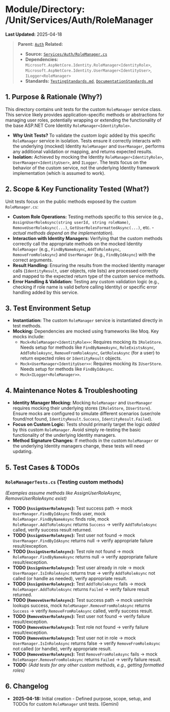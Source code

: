 # Module/Directory: /Unit/Services/Auth/RoleManager

**Last Updated:** 2025-04-18

> **Parent:** [`Auth`](../README.md)
> **Related:**
> * **Source:** [`Services/Auth/RoleManager.cs`](../../../../../Zarichney.Server/Services/Auth/RoleManager.cs)
> * **Dependencies:** `Microsoft.AspNetCore.Identity.RoleManager<IdentityRole>`, `Microsoft.AspNetCore.Identity.UserManager<IdentityUser>`, `ILogger<RoleManager>`
> * **Standards:** [`TestingStandards.md`](../../../../../Docs/Standards/TestingStandards.md), [`DocumentationStandards.md`](../../../../../Docs/Standards/DocumentationStandards.md)

## 1. Purpose & Rationale (Why?)

This directory contains unit tests for the custom `RoleManager` service class. This service likely provides application-specific methods or abstractions for managing user roles, potentially wrapping or extending the functionality of the base ASP.NET Core Identity `RoleManager<IdentityRole>`.

* **Why Unit Tests?** To validate the *custom logic* added by this specific `RoleManager` service in isolation. Tests ensure it correctly interacts with the underlying (mocked) Identity `RoleManager` and `UserManager`, performs any additional validation or mapping, and returns expected results.
* **Isolation:** Achieved by mocking the Identity `RoleManager<IdentityRole>`, `UserManager<IdentityUser>`, and `ILogger`. The tests focus on the behavior of the custom service, not the underlying Identity framework implementation (which is assumed to work).

## 2. Scope & Key Functionality Tested (What?)

Unit tests focus on the public methods exposed by the custom `RoleManager.cs`:

* **Custom Role Operations:** Testing methods specific to this service (e.g., `AssignUserRoleAsync(string userId, string roleName)`, `RemoveUserRoleAsync(...)`, `GetUserRolesFormattedAsync(...)`, etc. - *actual methods depend on the implementation*).
* **Interaction with Identity Managers:** Verifying that the custom methods correctly call the appropriate methods on the mocked Identity `RoleManager` (e.g., `FindByNameAsync`, `AddToRoleAsync`, `RemoveFromRoleAsync`) and `UserManager` (e.g., `FindByIdAsync`) with the correct arguments.
* **Result Handling:** Ensuring the results from the mocked Identity manager calls (`IdentityResult`, user objects, role lists) are processed correctly and mapped to the expected return type of the custom service methods.
* **Error Handling & Validation:** Testing any custom validation logic (e.g., checking if role name is valid before calling Identity) or specific error handling added by this service.

## 3. Test Environment Setup

* **Instantiation:** The custom `RoleManager` service is instantiated directly in test methods.
* **Mocking:** Dependencies are mocked using frameworks like Moq. Key mocks include:
    * `Mock<RoleManager<IdentityRole>>`: Requires mocking its `IRoleStore`. Needs setup for methods like `FindByNameAsync`, `RoleExistsAsync`, `AddToRoleAsync`, `RemoveFromRoleAsync`, `GetRolesAsync` (for a user) to return expected roles or `IdentityResult` objects.
    * `Mock<UserManager<IdentityUser>>`: Requires mocking its `IUserStore`. Needs setup for methods like `FindByIdAsync`.
    * `Mock<ILogger<RoleManager>>`.

## 4. Maintenance Notes & Troubleshooting

* **Identity Manager Mocking:** Mocking `RoleManager` and `UserManager` requires mocking their underlying stores (`IRoleStore`, `IUserStore`). Ensure mocks are configured to simulate different scenarios (user/role found/not found, `IdentityResult.Success`, `IdentityResult.Failed`).
* **Focus on Custom Logic:** Tests should primarily target the logic *added* by this custom `RoleManager`. Avoid simply re-testing the basic functionality of the underlying Identity managers.
* **Method Signature Changes:** If methods in the custom `RoleManager` or the underlying Identity managers change, these tests will need updating.

## 5. Test Cases & TODOs

### `RoleManagerTests.cs` (Testing custom methods)
*(Examples assume methods like AssignUserRoleAsync, RemoveUserRoleAsync exist)*

* **TODO (`AssignUserRoleAsync`):** Test success path -> mock `UserManager.FindByIdAsync` finds user, mock `RoleManager.FindByNameAsync` finds role, mock `RoleManager.AddToRoleAsync` returns `Success` -> verify `AddToRoleAsync` called, verify success result returned.
* **TODO (`AssignUserRoleAsync`):** Test user not found -> mock `UserManager.FindByIdAsync` returns null -> verify appropriate failure result/exception.
* **TODO (`AssignUserRoleAsync`):** Test role not found -> mock `RoleManager.FindByNameAsync` returns null -> verify appropriate failure result/exception.
* **TODO (`AssignUserRoleAsync`):** Test user already in role -> mock `UserManager.IsInRoleAsync` returns true -> verify `AddToRoleAsync` not called (or handle as needed), verify appropriate result.
* **TODO (`AssignUserRoleAsync`):** Test `AddToRoleAsync` fails -> mock `RoleManager.AddToRoleAsync` returns `Failed` -> verify failure result returned.
* **TODO (`RemoveUserRoleAsync`):** Test success path -> mock user/role lookups success, mock `RoleManager.RemoveFromRoleAsync` returns `Success` -> verify `RemoveFromRoleAsync` called, verify success result.
* **TODO (`RemoveUserRoleAsync`):** Test user not found -> verify failure result/exception.
* **TODO (`RemoveUserRoleAsync`):** Test role not found -> verify failure result/exception.
* **TODO (`RemoveUserRoleAsync`):** Test user not in role -> mock `UserManager.IsInRoleAsync` returns false -> verify `RemoveFromRoleAsync` not called (or handle), verify appropriate result.
* **TODO (`RemoveUserRoleAsync`):** Test `RemoveFromRoleAsync` fails -> mock `RoleManager.RemoveFromRoleAsync` returns `Failed` -> verify failure result.
* **TODO:** *(Add tests for any other custom methods, e.g., getting formatted roles)*

## 6. Changelog

* **2025-04-18:** Initial creation - Defined purpose, scope, setup, and TODOs for custom `RoleManager` unit tests. (Gemini)

